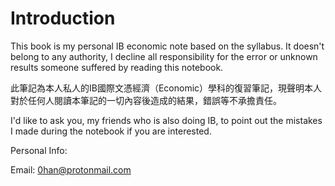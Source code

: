 # Introduction

This book is my personal IB economic note based on the syllabus. It doesn't belong to any authority, I  decline all responsibility for the error or unknown results someone suffered by reading this notebook. 

此筆記為本人私人的IB國際文憑經濟（Economic）學科的復習筆記，現聲明本人對於任何人閱讀本筆記的一切內容後造成的結果，錯誤等不承擔責任。



I'd like to ask you, my friends who is also doing IB, to point out the mistakes I made during the notebook if you are interested.



Personal Info:

Email: 0han@protonmail.com

 

